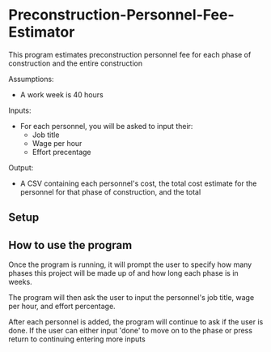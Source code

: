 # Preconstruction-Personnel-Fee-Estimator
This program estimates preconstruction personnel fee for each phase of construction and the entire construction

Assumptions:

* A work week is 40 hours

Inputs:

* For each personnel, you will be asked to input their:
  * Job title
  * Wage per hour
  * Effort precentage 

Output:

* A CSV containing each personnel's cost, the total cost estimate for the personnel for that phase of construction, and the total  

## Setup
## How to use the program

Once the program is running, it will prompt the user to specify how many phases this project will be made up of and how long each phase is in weeks.

The program will then ask the user to input the personnel's job title, wage per hour, and effort percentage. 

After each personnel is added, the program will continue to ask if the user is done. If the user can either input 'done' to move on to the phase or press return to continuing entering more inputs
